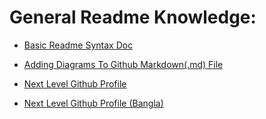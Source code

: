 # General Readme Knowledge:
- [Basic Readme Syntax Doc](https://www.markdownguide.org/basic-syntax/)

- [Adding Diagrams To Github Markdown(.md) File](https://www.freecodecamp.org/news/how-to-add-diagrams-to-github-readme/)

- [Next Level Github Profile](https://youtu.be/G-EGDH50hGE)

- [Next Level Github Profile (Bangla)](https://youtu.be/5MJq-1lprlU)